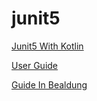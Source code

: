 # junit5

[Junit5 With Kotlin](https://github.com/junit-team/junit5-samples/blob/r5.10.1/junit5-jupiter-starter-gradle-kotlin/build.gradle.kts)

[User Guide](https://junit.org/junit5/docs/current/user-guide/#overview-getting-started-junit-artifacts)

[Guide In Bealdung](https://www.baeldung.com/junit-5)